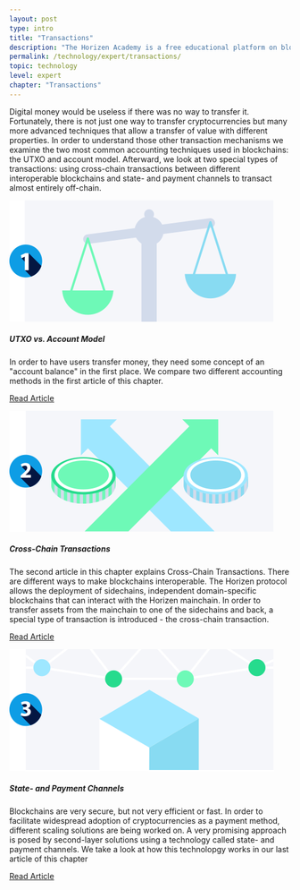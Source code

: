 ```yaml
---
layout: post
type: intro
title: "Transactions"
description: "The Horizen Academy is a free educational platform on blockchain technology, cryptocurrency, and privacy. This chapter is is not available yet. We add content frequently, sign up for our newsletter for notifications when it's released."
permalink: /technology/expert/transactions/
topic: technology
level: expert
chapter: "Transactions"
---
```


Digital money would be useless if there was no way to transfer it. Fortunately, there is not just one way to transfer cryptocurrencies but many more advanced techniques that allow a transfer of value with different properties. In order to understand those other transaction mechanisms we examine the two most common accounting techniques used in blockchains: the UTXO and account model. Afterward, we look at two special types of transactions: using cross-chain transactions between different interoperable blockchains and state- and payment channels to transact almost entirely off-chain.

<div class="row mt-5">
    <div class="col-md-3">
        <a href="{{ site.baseurl }}{% post_url /technology/expert/2022-04-02-utxo-vs-account-model %}">
            <img src="/assets/post_files/technology/expert/4.0-txs/utxo-vs-account-1.svg" alt="UTXO vs. Account Model" />
        </a>
    </div>
    <div class="col-md-9">
        <h5 class="intro-article-title">UTXO vs. Account Model</h5>
        <p class="mb-1">
            In order to have users transfer money, they need some concept of an "account balance" in the first place. We compare two different accounting methods in the first article of this chapter.
        </p>
        <p class="mb-0">
            <a class="font-weight-bold" href="{{ site.baseurl }}{% post_url /technology/expert/2022-04-02-utxo-vs-account-model %}">Read Article</a>
        </p>
    </div>
</div>

<div class="row mt-5">
    <div class="col-md-3">
        <a href="{{ site.baseurl }}{% post_url /technology/expert/2022-04-03-cross-chain-transactions %}">
            <img src="/assets/post_files/technology/expert/4.0-txs/cross-chain-2.svg" alt="Cross-Chain Transactions" />
        </a>
    </div>
    <div class="col-md-9">
        <h5 class="intro-article-title">Cross-Chain Transactions</h5>
        <p class="mb-1">
            The second article in this chapter explains Cross-Chain Transactions. There are different ways to make blockchains interoperable. The Horizen protocol allows the deployment of sidechains, independent domain-specific blockchains that can interact with the Horizen mainchain. In order to transfer assets from the mainchain to one of the sidechains and back, a special type of transaction is introduced - the cross-chain transaction.
        </p>
        <p class="mb-0">
            <a class="font-weight-bold" href="{{ site.baseurl }}{% post_url /technology/expert/2022-04-03-cross-chain-transactions %}">Read Article</a>
        </p>
    </div>
</div>

<div class="row mt-5">
    <div class="col-md-3">
        <a href="{{ site.baseurl }}{% post_url /technology/expert/2022-04-04-state-and-payment-channels %}">
            <img src="/assets/post_files/technology/expert/4.0-txs/channel-3.svg" alt="State- and Payment Channels" />
        </a>
    </div>
    <div class="col-md-9">
        <h5 class="intro-article-title">State- and Payment Channels</h5>
        <p class="mb-1">
            Blockchains are very secure, but not very efficient or fast. In order to facilitate widespread adoption of cryptocurrencies as a payment method, different scaling solutions are being worked on. A very promising approach is posed by second-layer solutions using a technology called state- and payment channels. We take a look at how this technolopgy works in our last article of this chapter
        </p>
        <p class="mb-0">
            <a class="font-weight-bold" href="{{ site.baseurl }}{% post_url /technology/expert/2022-04-04-state-and-payment-channels %}">Read Article</a>
        </p>
    </div>
</div>
